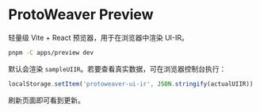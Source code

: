 # ProtoWeaver Preview

轻量级 Vite + React 预览器，用于在浏览器中渲染 UI-IR。

```bash
pnpm -C apps/preview dev
```

默认会渲染 `sampleUIIR`。若要查看真实数据，可在浏览器控制台执行：

```js
localStorage.setItem('protoweaver-ui-ir', JSON.stringify(actualUIIR))
```

刷新页面即可看到更新。
